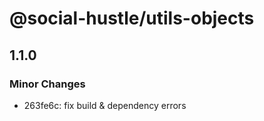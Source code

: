 # @social-hustle/utils-objects

## 1.1.0

### Minor Changes

- 263fe6c: fix build & dependency errors
